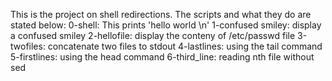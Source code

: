 This is the project on shell redirections. The scripts and what they do are stated below:
0-shell: This prints 'hello world \n'
1-confused smiley: display a confused smiley
2-hellofile: display the conteny of /etc/passwd file
3-twofiles: concatenate two files to stdout
4-lastlines: using the tail command
5-firstlines: using the head command
6-third_line: reading nth file without sed